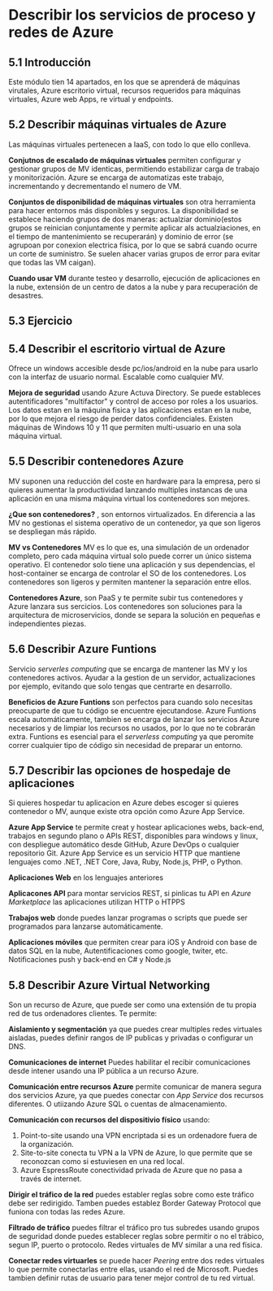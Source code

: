 # Describir los servicios de proceso y redes de Azure

## 5.1 Introducción

Este módulo tien 14 apartados, en los que se aprenderá de máquinas virutales, Azure escritorio virtual, recursos requeridos para máquinas virtuales, Azure web Apps, re virtual y endpoints.

## 5.2 Describir máquinas virtuales de Azure

Las máquinas virtuales pertenecen a IaaS, con todo lo que ello conlleva. 

**Conjutnos de escalado de máquinas virtuales** permiten configurar y gestionar grupos de MV identicas, permitiendo estabilizar carga de trabajo y monitorización. Azure se encarga de automatizas este trabajo, incrementando y decrementando el numero de VM.

**Conjuntos de disponibilidad de máquinas virtuales** son otra herramienta para hacer entornos más disponibles y seguros. La disponibilidad se establece haciendo grupos de dos maneras: actualziar dominio(estos grupos se reinician conjuntamente y permite aplicar als actualziaciones, en el tiempo de mantenimiento se recuperarán) y dominio de error (se agrupoan por conexion electrica física, por lo que se sabrá cuando ocurre un corte de suministro. Se suelen ahacer varias grupos de error para evitar que todas las VM caigan).

**Cuando usar VM** durante testeo y desarrollo, ejecución de aplicaciones en la nube, extensión de un centro de datos a la nube y para recuperación de desastres.

## 5.3 Ejercicio

## 5.4 Describir el escritorio virtual de Azure

Ofrece un windows accesible desde pc/ios/android en la nube para usarlo con la interfaz de usuario normal. Escalable como cualquier MV.

**Mejora de seguridad** usando Azure Actuva Directory. Se puede estableces autentificadores "multifactor" y control de acceso por roles a los usuarios. Los datos estan en la máquina fisica y las aplicaciones estan en la nube, por lo que mejora el riesgo de perder datos confidenciales. Existen máquinas de Windows 10 y 11 que permiten multi-usuario en una sola máquina virtual.

## 5.5 Describir contenedores Azure

MV suponen una reducción del coste en hardware para la empresa, pero si quieres aumentar la productividad lanzando multiples instancas de una aplicación en una misma máquina virtual los contenedores son mejores.

**¿Que son contenedores?** , son entornos virtualizados. En diferencia a las MV no gestionas el sistema operativo de un contenedor, ya que son ligeros se despliegan más rápido. 

**MV vs Contenedores** MV es lo que es, una simulación de un ordenador completo, pero cada máquina virtual solo puede correr un único sistema operativo. El contenedor solo tiene una aplicación y sus dependencias, el host-container se encarga de controlar el SO de los contenedores. Los contenedores son ligeros y permiten mantener la separación entre ellos. 

**Contenedores Azure**, son PaaS y te permite subir tus contenedores y Azure lanzara sus sercicios. Los contenedores son soluciones para la arquitectura de microservicios, donde se separa la solución en pequeñas e independientes piezas.

## 5.6 Describir Azure Funtions

Servicio _serverles computing_ que se encarga de mantener las MV y los contenedores activos. Ayudar a la gestion de un servidor, actualizaciones por ejemplo, evitando que solo tengas que centrarte en desarrollo. 

**Beneficios de  Azure Funtions** son perfectos para cuando solo necesitas preocuparte de que tu código se encuentre ejecutandose. Azure Funtions escala automáticamente, tambien se encarga de lanzar los servicios Azure necesarios y de limpiar los recursos no usados, por lo que no te cobrarán extra. Funtions es esencial para el _serverless computing_ ya que peromite correr cualquier tipo de código sin necesidad de preparar un entorno.

## 5.7 Describir las opciones de hospedaje de aplicaciones

Si quieres hospedar tu aplicacion en Azure debes escoger si quieres contenedor o MV, aunque existe otra opción como Azure App Service.

**Azure App Service** te permite creat y hostear aplicaciones webs, back-end, trabajos en segundo plano o APIs REST, disponibles para windows y linux, con despliegue automático desde GitHub, Azure DevOps o cualquier repositorio Git. Azure App Service es un servicio HTTP que mantiene lenguajes como  .NET, .NET Core, Java, Ruby, Node.js, PHP, o Python.

**Aplicaciones Web** en los lenguajes anteriores

**Aplicacones API** para montar servicios REST, si pinlicas tu API en _Azure Marketplace_ las aplicaciones utilizan HTTP o HTPPS

**Trabajos web** donde puedes lanzar programas o scripts que puede ser programados para lanzarse automáticamente.

**Aplicaciones móviles** que permiten crear para iOS y Android con base de datos SQL en la nube, Autentificaciones como google, twiter, etc. Notificaciones push y back-end en C# y Node.js

## 5.8 Describir Azure Virtual Networking

Son un recurso de Azure, que puede ser como una extensión de tu propia red de tus ordenadores clientes. Te permite:

**Aislamiento y segmentación** ya que puedes crear multiples redes virtuales aisladas, puedes definir rangos de IP publicas y privadas o configurar un DNS.

**Comunicaciones de internet** Puedes habilitar el recibir comunicaciones desde intener usando una IP pública a un recurso Azure.

**Comunicación entre recursos Azure** permite comunicar de manera segura dos servicios Azure, ya que puedes conectar con _App Service_ dos recursos diferentes. O utiizando Azure SQL o cuentas de almacenamiento.

**Comunicación con recursos del dispositivio físico** usando:
1. Point-to-site usando una VPN encriptada si es un ordenadore fuera de la organización.
2. Site-to-site conecta tu VPN a la VPN de Azure, lo que permite que se reconozcan como si estuviesen en una red local.
3. Azure EspressRoute conectividad privada de Azure que no pasa a través de internet.

**Dirigir el tráfico de la red** puedes establer reglas sobre como este tráfico debe ser redirigido. Tamben puedes establez Border Gateway Protocol que funiona con todas las redes Azure.

**Filtrado de tráfico** puedes filtrar el tráfico pro tus subredes usando grupos de seguridad donde puedes establecer reglas sobre permitir o no el trábico, segun IP, puerto o protocolo. Redes virtuales de MV similar a una red física. 

**Conectar redes virtuarles** se puede hacer _Peering_ entre dos redes virtuales lo que permite conectarlas entre ellas, usando el red de Microsoft. Puedes tambien definir rutas de usuario  para tener mejor control de tu red virtual.


